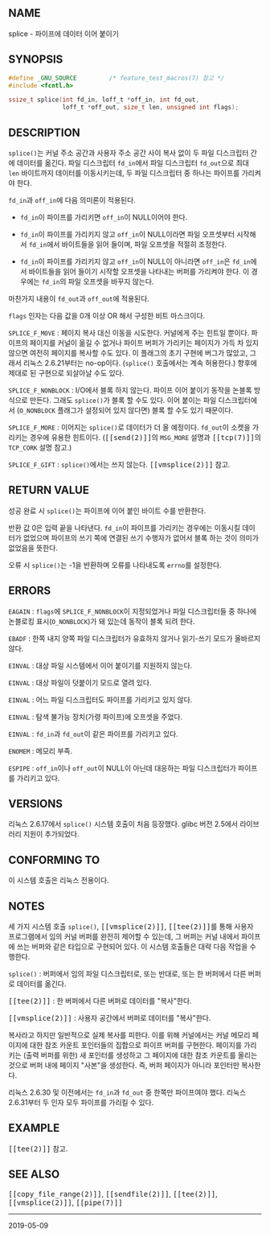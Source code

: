 ## NAME

splice - 파이프에 데이터 이어 붙이기

## SYNOPSIS

```c
#define _GNU_SOURCE         /* feature_test_macros(7) 참고 */
#include <fcntl.h>

ssize_t splice(int fd_in, loff_t *off_in, int fd_out,
               loff_t *off_out, size_t len, unsigned int flags);
```

## DESCRIPTION

`splice()`는 커널 주소 공간과 사용자 주소 공간 사이 복사 없이 두 파일 디스크립터 간에 데이터를 옮긴다. 파일 디스크립터 `fd_in`에서 파일 디스크립터 `fd_out`으로 최대 `len` 바이트까지 데이터를 이동시키는데, 두 파일 디스크립터 중 하나는 파이프를 가리켜야 한다.

`fd_in`과 `off_in`에 다음 의미론이 적용된다.

* `fd_in`이 파이프를 가리키면 `off_in`이 NULL이어야 한다.

* `fd_in`이 파이프를 가리키지 않고 `off_in`이 NULL이라면 파일 오프셋부터 시작해서 `fd_in`에서 바이트들을 읽어 들이며, 파일 오프셋을 적절히 조정한다.

* `fd_in`이 파이프를 가리키지 않고 `off_in`이 NULL이 아니라면 `off_in`은 `fd_in`에서 바이트들을 읽어 들이기 시작할 오프셋을 나타내는 버퍼를 가리켜야 한다. 이 경우에는 `fd_in`의 파일 오프셋을 바꾸지 않는다.

마찬가지 내용이 `fd_out`과 `off_out`에 적용된다.

`flags` 인자는 다음 값을 0개 이상 OR 해서 구성한 비트 마스크이다.

`SPLICE_F_MOVE`
:   페이지 복사 대신 이동을 시도한다. 커널에게 주는 힌트일 뿐이다. 파이프의 페이지를 커널이 옮길 수 없거나 파이프 버퍼가 가리키는 페이지가 가득 차 있지 않으면 여전히 페이지를 복사할 수도 있다. 이 플래그의 초기 구현에 버그가 많았고, 그래서 리눅스 2.6.21부터는 no-op이다. (`splice()` 호출에서는 계속 허용한다.) 향후에 제대로 된 구현으로 되살아날 수도 있다.

`SPLICE_F_NONBLOCK`
:   I/O에서 블록 하지 않는다. 파이프 이어 붙이기 동작을 논블록 방식으로 만든다. 그래도 `splice()`가 블록 할 수도 있다. 이어 붙이는 파일 디스크립터에서 (`O_NONBLOCK` 플래그가 설정되어 있지 않다면) 블록 할 수도 있기 때문이다.

`SPLICE_F_MORE`
:   이어지는 `splice()`로 데이터가 더 올 예정이다. `fd_out`이 소켓을 가리키는 경우에 유용한 힌트이다. (<tt>[[send(2)]]</tt>의 `MSG_MORE` 설명과 <tt>[[tcp(7)]]</tt>의 `TCP_CORK` 설명 참고.)

`SPLICE_F_GIFT`
:   `splice()`에서는 쓰지 않는다. <tt>[[vmsplice(2)]]</tt> 참고.

## RETURN VALUE

성공 완료 시 `splice()`는 파이프에 이어 붙인 바이트 수를 반환한다.

반환 값 0은 입력 끝을 나타낸다. `fd_in`이 파이프를 가리키는 경우에는 이동시킬 데이터가 없었으며 파이프의 쓰기 쪽에 연결된 쓰기 수행자가 없어서 블록 하는 것이 의미가 없었음을 뜻한다.

오류 시 `splice()`는 -1을 반환하며 오류를 나타내도록 `errno`를 설정한다.

## ERRORS

`EAGAIN`
:   `flags`에 `SPLICE_F_NONBLOCK`이 지정되었거나 파일 디스크립터들 중 하나에 논블로킹 표시(`O_NONBLOCK`)가 돼 있는데 동작이 블록 되려 한다.

`EBADF`
:   한쪽 내지 양쪽 파일 디스크립터가 유효하지 않거나 읽기-쓰기 모드가 올바르지 않다.

`EINVAL`
:   대상 파일 시스템에서 이어 붙이기를 지원하지 않는다.

`EINVAL`
:   대상 파일이 덧붙이기 모드로 열려 있다.

`EINVAL`
:   어느 파일 디스크립터도 파이프를 가리키고 있지 않다.

`EINVAL`
:   탐색 불가능 장치(가령 파이프)에 오프셋을 주었다.

`EINVAL`
:   `fd_in`과 `fd_out`이 같은 파이프를 가리키고 있다.

`ENOMEM`
:   메모리 부족.

`ESPIPE`
:   `off_in`이나 `off_out`이 NULL이 아닌데 대응하는 파일 디스크립터가 파이프를 가리키고 있다.

## VERSIONS

리눅스 2.6.17에서 `splice()` 시스템 호출이 처음 등장했다. glibc 버전 2.5에서 라이브러리 지원이 추가되었다.

## CONFORMING TO

이 시스템 호출은 리눅스 전용이다.

## NOTES

세 가지 시스템 호출 `splice()`, <tt>[[vmsplice(2)]]</tt>, <tt>[[tee(2)]]</tt>를 통해 사용자 프로그램에서 임의 커널 버퍼를 완전히 제어할 수 있는데, 그 버퍼는 커널 내에서 파이프에 쓰는 버퍼와 같은 타입으로 구현되어 있다. 이 시스템 호출들은 대략 다음 작업을 수행한다.

`splice()`
:   버퍼에서 임의 파일 디스크립터로, 또는 반대로, 또는 한 버퍼에서 다른 버퍼로 데이터를 옮긴다.

<tt>[[tee(2)]]</tt>
:   한 버퍼에서 다른 버퍼로 데이터를 "복사"한다.

<tt>[[vmsplice(2)]]</tt>
:   사용자 공간에서 버퍼로 데이터를 "복사"한다.

복사라고 하지만 일반적으로 실제 복사를 피한다. 이를 위해 커널에서는 커널 메모리 페이지에 대한 참조 카운트 포인터들의 집합으로 파이프 버퍼를 구현한다. 페이지를 가리키는 (출력 버퍼를 위한) 새 포인터를 생성하고 그 페이지에 대한 참조 카운트를 올리는 것으로 버퍼 내에 페이지 "사본"을 생성한다. 즉, 버퍼 페이지가 아니라 포인터만 복사한다.

리눅스 2.6.30 및 이전에서는 `fd_in`과 `fd_out` 중 한쪽만 파이프여야 했다. 리눅스 2.6.31부터 두 인자 모두 파이프를 가리킬 수 있다.

## EXAMPLE

<tt>[[tee(2)]]</tt> 참고.

## SEE ALSO

<tt>[[copy_file_range(2)]]</tt>, <tt>[[sendfile(2)]]</tt>, <tt>[[tee(2)]]</tt>, <tt>[[vmsplice(2)]]</tt>, <tt>[[pipe(7)]]</tt>

----

2019-05-09
